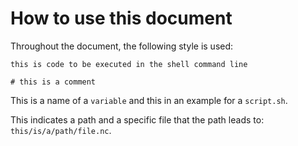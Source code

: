 # How to use this document

Throughout the document, the following style is used:

```none
this is code to be executed in the shell command line

# this is a comment
```

This is a name of a `variable` and this in an example for a  `script.sh`. 

This indicates a path and a specific file that the path leads to: `this/is/a/path/file.nc`.
